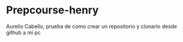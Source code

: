 # Prepcourse-henry
Aurelio Cabello, prueba de como crear un repositorio y clonarlo desde github a mi pc
